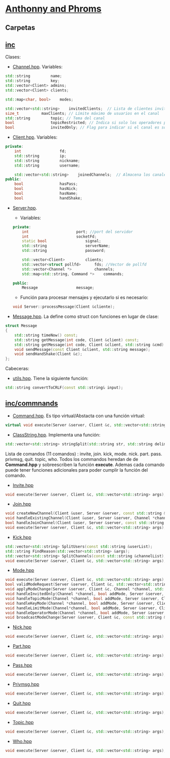 # [Anthonny and Phroms](https://github.com/Phroms/ft_irc/tree/main)

## Carpetas 

## [inc](https://github.com/Phroms/ft_irc/tree/main/inc)

Clases:

- [Channel.hpp](https://github.com/Phroms/ft_irc/blob/main/inc/Channel.hpp). Variables:
```c++
std::string			name;
std::string			key;
std::vector<Client>	admins;
std::vector<Client>	clients;

std::map<char, bool> 	modes;

std::vector<std::string>	invitedClients;  // Lista de clientes invitados
size_t			maxClients; // Límite máximo de usuarios en el canal
std::string			topic; // Tema del canal
bool				topicRestricted; // Indica si solo los operadores pueden cambiar el topic
bool				invitedOnly; // Flag para indicar si el canal es solo para invitados
```

- [Client.hpp](https://github.com/Phroms/ft_irc/blob/main/inc/Client.hpp). Variables:

```c++
private:
	int 				fd;
	std::string 		ip;
	std::string 		nickname;
	std::string			username;

	std::vector<std::string>	joinedChannels;  // Almacena los canales a los que el cliente se ha unido
public:
	bool				hasPass;
	bool				hasNick;
	bool				hasName;
	bool				handShake;
```

- [Server.hpp](https://github.com/Phroms/ft_irc/blob/main/inc/Server.hpp). 

	- Variables:

	```c++
	private:
		int						port; //port del servidor
		int						socketFd;
		static bool					signal;
		std::string					serverName;
		std::string					password;

		std::vector<Client>			clients;
		std::vector<struct pollfd>		fds; //Vector de pollfd
		std::vector<Channel *>			channels;
		std::map<std::string, Command *>	commands;

	public:
		Message					message;
	```

	- Función para procesar mensajes y ejecutarlo si es necesario:
	```c++
	void Server::processMessage(Client &cliente);
	```


- [Message.hpp](https://github.com/Phroms/ft_irc/blob/main/inc/Message.hpp). La define como struct con funciones  en lugar de clase:

```c++
struct Message
{
    std::string timeNow() const;
    std::string getMessage(int code, Client &client) const;
    std::string getMessage(int code, Client &client, std::string &cmd) const;
    void sendMessage(const Client &client, std::string message);
    void sendHandShake(Client &c);
};
```

Cabeceras:

- [utils.hpp](https://github.com/Phroms/ft_irc/blob/main/inc/Utils.hpp). Tiene la siguiente función:

```c++
std::string convertToCRLF(const std::string& input);
```


## [inc/commnands](https://github.com/Phroms/ft_irc/tree/main/inc/commands)


- [Command.hpp](https://github.com/Phroms/ft_irc/blob/main/inc/commands/Command.hpp). Es tipo virtual/Abstacta con una función virtual:
```c++
virtual void execute(Server &server, Client &c, std::vector<std::string> args) = 0;
```

- [ClassString.hpp](https://github.com/Phroms/ft_irc/blob/main/inc/commands/ClasString.hpp). Implementa una función:

```c++
std::vector<std::string> stringSplit(std::string str, std::string delimiter);
```

Lista de comandos (11 comandos) : invite, join. kick, mode. nick. part. pass. privmsg, quit. topic, who. Todos los commandos heredan de de **Command.hpp** y sobreescriben la función **execute**. Ademas cada comando puede tener funciones adicionales para poder cumplir la función del comando.

- [Invite.hpp](https://github.com/Phroms/ft_irc/blob/main/inc/commands/Invite.hpp)

```c++
void execute(Server &server, Client &c, std::vector<std::string> args);
```

- [Join.hpp](https://github.com/Phroms/ft_irc/blob/main/inc/commands/Join.hpp)

```c++
void createNewChannel(Client &user, Server &server, const std::string &channelName, const std::string &password);
void handleExistingChannel(Client &user, Server &server, Channel *channel, const std::string &channelName);
bool handleJoinChannel(Client &user, Server &server, const std::string &channelName, const std::string &password);
void execute(Server &server, Client &c, std::vector<std::string> args);
```

- [Kick.hpp](https://github.com/Phroms/ft_irc/blob/main/inc/commands/Kick.hpp)

```c++
std::vector<std::string> SplitUsers(const std::string &userList);
std::string FindReason(std::vector<std::string> &args);
std::vector<std::string> SplitChannels(const std::string &channelList);
void execute(Server &server, Client &c, std::vector<std::string> args);
```


- [Mode.hpp](https://github.com/Phroms/ft_irc/blob/main/inc/commands/Mode.hpp)

```c++
void execute(Server &server, Client &c, std::vector<std::string> args);
bool validModeRequest(Server &server, Client &c, std::vector<std::string> args, Channel *&channel);
void applyModeChange(Server &server, Client &c, Channel *channel, std::vector<std::string> args);
void handleInvitedOnly(Channel *channel, bool addMode, Server &server, Client &c);
void handleTopicMode(Channel *channel, bool addMode, Server &server, Client &c);
void handleKeyMode(Channel *channel, bool addMode, Server &server, Client &c, std::vector<std::string> &args, size_t &index);
void handleLimitMode(Channel*channel, bool addMode, Server &server, Client &c, std::vector<std::string> &args, size_t &index);
void handleOperatorMode(Channel *channel, bool addMode, Server &server, Client &c, std::vector<std::string> &args, size_t &index);
void broadcastModeChange(Server &server, Client &c, const std::string &channelName, const std::string &modeChange);
```

- [Nick.hpp](https://github.com/Phroms/ft_irc/blob/main/inc/commands/Nick.hpp)

```c++
void execute(Server &server, Client &c, std::vector<std::string> args);
```


- [Part.hpp](https://github.com/Phroms/ft_irc/blob/main/inc/commands/Part.hpp)

```c++
void execute(Server &server, Client &c, std::vector<std::string> args);
```

- [Pass.hpp](https://github.com/Phroms/ft_irc/blob/main/inc/commands/Pass.hpp)

```c++
void execute(Server &server, Client &c, std::vector<std::string> args);
```

- [Privmsg.hpp](https://github.com/Phroms/ft_irc/blob/main/inc/commands/Privmsg.hpp)

```c++
void execute(Server &server, Client &c, std::vector<std::string> args);
```

- [Quit.hpp](https://github.com/Phroms/ft_irc/blob/main/inc/commands/Quit.hpp)

```c++
void execute(Server &server, Client &c, std::vector<std::string> args);
```
- [Topic.hpp](https://github.com/Phroms/ft_irc/blob/main/inc/commands/Topic.hpp)

```c++
void execute(Server &server, Client &c, std::vector<std::string> args);
```

- [Who.hpp](https://github.com/Phroms/ft_irc/blob/main/inc/commands/Who.hpp)

```c++
void execute(Server &server, Client &c, std::vector<std::string> args);
```
